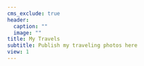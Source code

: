 ```yaml
---
cms_exclude: true
header:
  caption: ""
  image: ""
title: My Travels
subtitle: Publish my traveling photos here
view: 1
---
```

